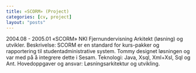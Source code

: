 ```yaml
---
title: «SCORM» (Project)
categories: [cv, project]
layout: "posts"
---
```


2004.08 - 2005.01		«SCORM»
NKI Fjernundervisning
Arkitekt (løsning) og utvikler.
Beskrivelse: SCORM er en standard for kurs-pakker og rapportering til studentadministrative system.
Tommy designet løsningen og var med på å integrere dette i Sesam.
Teknologi: Java, Xsql, Xml+Xsl, Sql og Ant.
Hovedoppgaver og ansvar: Løsningsarkitektur og utvikling.

